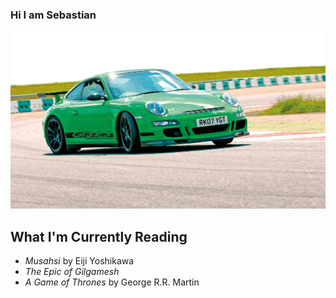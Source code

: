### Hi I am Sebastian

<img src="gt3rs.png" alt="gt3rs"/>

## What I'm Currently Reading
- *Musahsi* by Eiji Yoshikawa
- *The Epic of Gilgamesh*
- *A Game of Thrones* by George R.R. Martin
